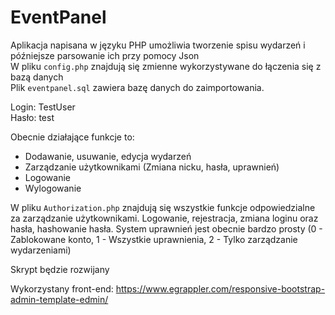 # EventPanel

Aplikacja napisana w języku PHP umożliwia tworzenie spisu wydarzeń i późniejsze parsowanie ich przy pomocy Json   
W pliku `config.php` znajdują się zmienne wykorzystywane do łączenia się z bazą danych   
Plik `eventpanel.sql` zawiera bazę danych do zaimportowania.

Login: TestUser   
Hasło: test

Obecnie działające funkcje to:   
- Dodawanie, usuwanie, edycja wydarzeń   
- Zarządzanie użytkownikami (Zmiana nicku, hasła, uprawnień)   
- Logowanie   
- Wylogowanie   

W pliku `Authorization.php` znajdują się wszystkie funkcje odpowiedzialne za zarządzanie użytkownikami. Logowanie, rejestracja, zmiana loginu oraz hasła, hashowanie hasła.
System uprawnień jest obecnie bardzo prosty (0 - Zablokowane konto, 1 - Wszystkie uprawnienia, 2 - Tylko zarządzanie wydarzeniami)

Skrypt będzie rozwijany


Wykorzystany front-end: https://www.egrappler.com/responsive-bootstrap-admin-template-edmin/

